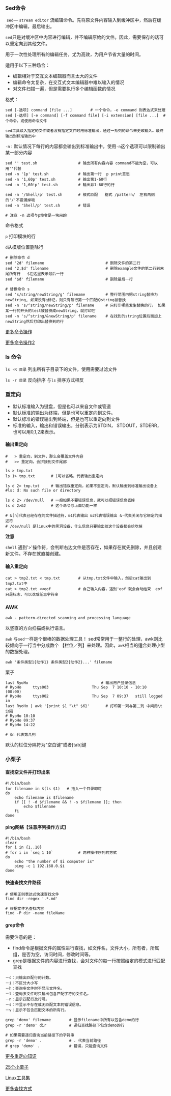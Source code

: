 ### Sed命令

​	`sed`— `stream editor` 流编辑命令。先将原文件内容输入到缓冲区中，然后在缓冲区中编辑，最后输出。

   `sed`只是对缓冲区中内容进行编辑，并不编辑原始的文件。因此，需要保存的话可以重定向到其他文件。

用于一次性处理所有的编辑任务，尤为高效，为用户节省大量的时间。

适用于以下三种场合：

* 编辑相对于交互文本编辑器而言太大的文件
* 编辑命令太复杂，在交互式文本编辑器中难以输入的情况
* 对文件扫描一遍，但是需要执行多个编辑函数的情况

格式：

```
sed [-选项] command [file ...]		# 一个命令，-e command 则表达式来处理
sed [-选项] [-e command] [-f command file] [-i extension] [file ...]  # 个命令，或使用命令文件

sed工具读入指定的文件或者没有指定文件时用标准输出，通过一系列的命令来更改输入。最终输出到标准输出中

```



`-n` : 默认情况下每行的内容都会输出到标准输出中，使用`-n`这个选项可以限制输出某一部分内容

```
sed '' test.sh                  # 输出所有内容内容 command不能为空，可以用''代替
sed -n '1p' test.sh             # 输出第一行  p print意思
sed -n '1,60p' test.sh          # 输出第1-60行
sed -n '1,60!p' test.sh         # 输出非1-60行的行

sed -n '/Shell/p' test.sh       # 模式匹配   格式 /pattern/  左右两侧的'/'不要漏掉哦
sed -n 'Shell/p' test.sh        # 错误

# 注意 -n 选项与p命令是一块用的
```

命令格式

`p` 打印模块的行

`d`从模版位置删除行

```
# 删除命令 d
sed '2d' filename                           # 删除文件的第二行
sed '2,$d' filename                         # 删除example文件的第二行到末尾所有行   $在这里表示最后一行
sed '$d' filename                           # 删除最后一行

# 替换命令 s
sed 's/string/newString/g' filename         # 整行范围内把string替换为newString, 如果没有g标记，则只有每行第一个匹配的string被替换
sed -n 's/^string/newString/p' filename     # 只打印哪些发生替换的行。 如果某一行的开头的test被替换成newString，就打印它
sed -n 's/^string/&newString/p' filename    # 在找到的string位置后面加上newString然后打印出替换到的行
```



<a href="http://blog.csdn.net/dawnstar_hoo/article/details/4043887" target="_blank">更多命令操作</a>

<a href="http://www.cnblogs.com/ggjucheng/archive/2013/01/13/2856901.html" target="_blank">更多命令操作2</a>

### ls 命令

`ls -R 目录` 列出所有子目录下的文件，使用需要过滤文件

`ls -r 目录` 反向排序  与`ls` 排序方式相反



### 重定向

* 默认标准输入为键盘，但是也可以来自文件或管道
* 默认标准的输出为终端，但是也可以重定向到文件。
* 默认标准的错误输出到终端，但是也可以重定向到文件
* 标准的输入，输出和错误输出，分别表示为STDIN， STDOUT，STDERR， 也可以用0,1,2来表示。

#### 输出重定向

```
#   > 重定向，到文件，那么会覆盖文件内容
#   >> 重定向，会拼接到文件尾部

ls > tmp.txt
ls 1> tmp.txt 		# 1可以省略，代表输出重定向
 
ls d 2> tmp.txt		# 输出错误重定向，如果不重定向，默认输出到标准输出设备上
#ls: d: No such file or directory

ls d 2> /dev/null	# 一般如果不要错误信息，就可以把错误信息丢掉 
ls d 2>&2			# 这个命令与上面功能一样

# &[n]代表已经存在的文件描述符，&1代表输出 &2代表错误输出 &-代表关闭与它绑定的描述符
# /dev/null 是linux中的黑洞设备，什么信息只要输出给这个设备都会给吃掉
```



__注意__

`shell` 遇到'>'操作符，会判断右边文件是否存在，如果存在就先删除，并且创建新文件。不存在就直接创建。



#### 输入重定向

```
cat > tmp2.txt < tmp.txt 		# 从tmp.txt文件中输入，然后cat输出到tmp2.txt中
cat > tmp2.txt <<eof			# 自己输入内容，遇到'eof'就会自动结束  eof只是标志，可以改成任意字符串
```



### AWK

`awk - pattern-directed scanning and processing language`

以竖直的方向扫描或执行语言。

`awk` 与`sed`一样是个很棒的数据处理工具！ sed常常用于一整行的处理，awk则比较倾向于一行当中分成数个 【栏位／列】来处理。因此，`awk`相当的适合处理小型的数据处理。

```
awk '条件类型1{动作1} 条件类型2{动作2}...' filename
```

 栗子

```
last RyoHo								  # 输出用户登录信息
# RyoHo     ttys003                   Thu Sep  7 10:10 - 10:10  (00:00)
# RyoHo     ttys002                   Thu Sep  7 09:37   still logged in
last RyoHo | awk '{print $1 "\t" $6}'		# 打印第一列与第二列 中间用\t分隔
# RyoHo	10:10
# RyoHo	09:37
# RyoHo	14:22

# $n 代表第几列
```

默认的栏位分隔符为"空白键"或者[tab]键



### 小栗子

#### 查找空文件并打印出来

```
#!/bin/bash
for filename in $(ls $1)   # 拖入一个目录即可
do
	echo filename is $filename
	if [[ ! -d $filename && ! -s $filename ]]; then
		echo $filename
	fi
done
```



#### ping网络【注意序列操作方式】

```
#!/bin/bash
clear
for i in {1..10}
# for i in `seq 1 10`			# 两种操作序列的方式
do
	echo "the number of $i computer is"
	ping -c 1 192.168.0.$i
done
```

#### 快速查找文件路径

```
# 使用正则表达式快速查找文件
find dir -regex '.*.md'

# 根据文件名查找内容
find -P dir -name fileName   
```



#### grep命令

需要注意的是：

* find命令是根据文件的属性进行查找，如文件名，文件大小，所有者，所属组，是否为空，访问时间，修改时间等。
* grep是根据文件的内容进行查找，会对文件的每一行按照给定的模式进行匹配查找

```
－c：只输出匹配行的计数。
－i：不区分大小写
－h：查询多文件时不显示文件名。
－l：查询多文件时只输出包含匹配字符的文件名。
－n：显示匹配行及行号。
－s：不显示不存在或无匹配文本的错误信息。
－v：显示不包含匹配文本的所有行。
```

```
grep 'demo' filename 		# 显示filename中所有以包含demo的行
grep -r 'demo' dir			# 递归查找路径下包含demo的行

# 如果需要递归查询当前路径下的字符串
grep -r 'demo' .			# . 代表当前路径
# grep 'demo' .				# 错误，只能查询文件
```






<a href="http://www.cnblogs.com/chengmo/archive/2010/10/20/1855805.html" target="_blank">更多重定向知识</a>

<a href="http://blog.csdn.net/liu136313/article/details/51595123" target="_blank">25个小栗子</a>

<a href="http://www.itshouce.com.cn/linux/linux-awk.html" target="_blank">Linux工具集</a>

<a href="http://www.cnblogs.com/xudong-bupt/archive/2013/03/23/2976793.html" target="_blank">更多查找方式</a>

